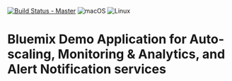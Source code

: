 [![Build Status - Master](https://travis-ci.com/IBM-Swift/swift-enterprise-demo.svg?token=mJT5PYB2xpM2BrzG4qWD&branch=master)](https://travis-ci.com/IBM-Swift/swift-enterprise-demo)
![macOS](https://img.shields.io/badge/os-macOS-green.svg?style=flat)
![Linux](https://img.shields.io/badge/os-linux-green.svg?style=flat)

Bluemix Demo Application for Auto-scaling, Monitoring & Analytics, and Alert Notification services
==================================================================================================
